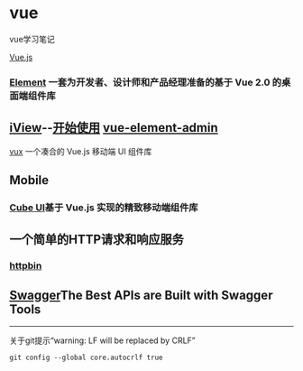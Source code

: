 # vue
vue学习笔记

[Vue.js](https://cn.vuejs.org/)

### [Element](https://github.com/ElemeFE/element) 一套为开发者、设计师和产品经理准备的基于 Vue 2.0 的桌面端组件库
[iView](https://github.com/iview)--[开始使用](https://www.iviewui.com/)
[vue-element-admin](https://github.com/PanJiaChen/vue-element-admin)
---
[vux](https://github.com/airyland/vux) 一个凑合的 Vue.js 移动端 UI 组件库

## Mobile
### [Cube UI](https://didi.github.io/cube-ui/#/zh-CN)基于 Vue.js 实现的精致移动端组件库

## 一个简单的HTTP请求和响应服务
### [httpbin](http://httpbin.org)

## [Swagger](https://swagger.io/)The Best APIs are Built with Swagger Tools

---

关于git提示“warning: LF will be replaced by CRLF”
```
git config --global core.autocrlf true
```